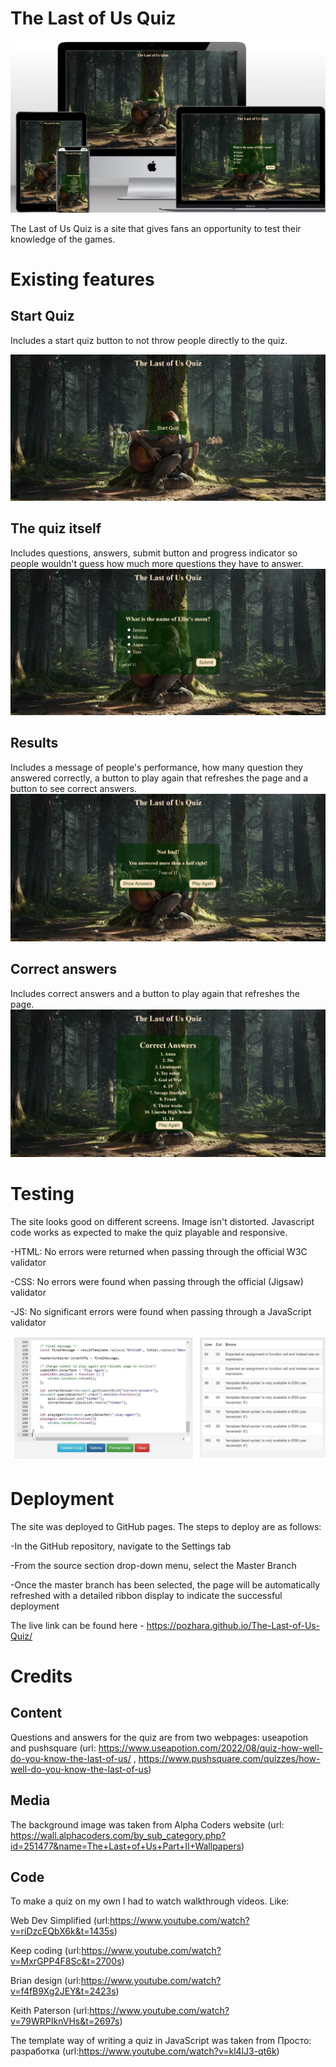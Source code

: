 # The Last of Us Quiz

![My site on different screens](assets/images/screens.jpg)

The Last of Us Quiz is a site that gives fans an opportunity to test their knowledge of the games.

# Existing features

## Start Quiz

Includes a start quiz button to not throw people directly to the quiz.

![Start Quiz page](assets/images/startquiz.jpg)

## The quiz itself
Includes questions, answers, submit button and progress indicator so people wouldn't guess how much more questions they have to answer.
![Image of the first question in the quiz](assets/images/question.jpg)

## Results
Includes a message of people's performance, how many question they answered correctly, a button to play again that refreshes the page and a button to see correct answers.
![Image of result page](assets/images/result.jpg)

## Correct answers
Includes correct answers and a button to play again that refreshes the page.
![Image of correct answers page](assets/images/correctanswers.jpg)

# Testing
The site looks good on different screens. Image isn't distorted. Javascript code works as expected to make the quiz playable and responsive.

-HTML: No errors were returned when passing through the official W3C validator

-CSS: No errors were found when passing through the official (Jigsaw) validator

-JS: No significant errors were found when passing through a JavaScript validator

![Image of errors](assets/images/errors.jpg)

# Deployment

The site was deployed to GitHub pages. The steps to deploy are as follows:

-In the GitHub repository, navigate to the Settings tab

-From the source section drop-down menu, select the Master Branch

-Once the master branch has been selected, the page will be automatically refreshed with a detailed ribbon display to indicate the successful deployment

The live link can be found here - https://pozhara.github.io/The-Last-of-Us-Quiz/

# Credits

## Content
Questions and answers for the quiz are from two webpages: useapotion and pushsquare (url: https://www.useapotion.com/2022/08/quiz-how-well-do-you-know-the-last-of-us/ , https://www.pushsquare.com/quizzes/how-well-do-you-know-the-last-of-us)

## Media

The background image was taken from Alpha Coders website (url: https://wall.alphacoders.com/by_sub_category.php?id=251477&name=The+Last+of+Us+Part+II+Wallpapers)

## Code

To make a quiz on my own I had to watch walkthrough videos. Like:

Web Dev Simplified (url:https://www.youtube.com/watch?v=riDzcEQbX6k&t=1435s)

Keep coding (url:https://www.youtube.com/watch?v=MxrGPP4F8Sc&t=2700s)

Brian design (url:https://www.youtube.com/watch?v=f4fB9Xg2JEY&t=2423s)

Keith Paterson (url:https://www.youtube.com/watch?v=79WRPIknVHs&t=2697s)

The template way of writing a quiz in JavaScript was taken from Просто: разработка (url:https://www.youtube.com/watch?v=kl4lJ3-qt6k)